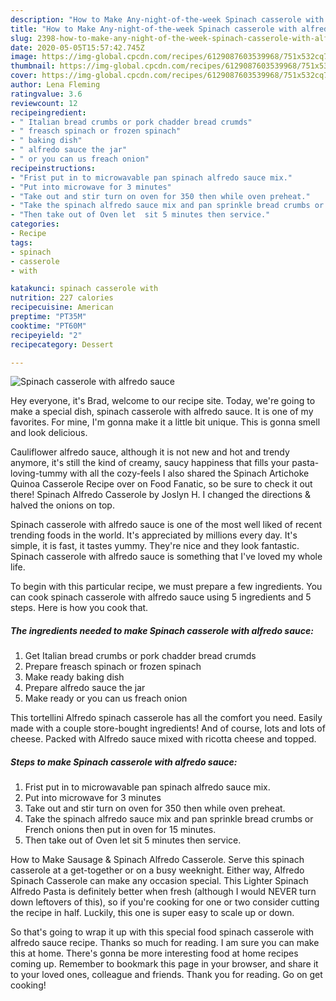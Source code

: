 ```yaml
---
description: "How to Make Any-night-of-the-week Spinach casserole with alfredo sauce"
title: "How to Make Any-night-of-the-week Spinach casserole with alfredo sauce"
slug: 2398-how-to-make-any-night-of-the-week-spinach-casserole-with-alfredo-sauce
date: 2020-05-05T15:57:42.745Z
image: https://img-global.cpcdn.com/recipes/6129087603539968/751x532cq70/spinach-casserole-with-alfredo-sauce-recipe-main-photo.jpg
thumbnail: https://img-global.cpcdn.com/recipes/6129087603539968/751x532cq70/spinach-casserole-with-alfredo-sauce-recipe-main-photo.jpg
cover: https://img-global.cpcdn.com/recipes/6129087603539968/751x532cq70/spinach-casserole-with-alfredo-sauce-recipe-main-photo.jpg
author: Lena Fleming
ratingvalue: 3.6
reviewcount: 12
recipeingredient:
- " Italian bread crumbs or pork chadder bread crumds"
- " freasch spinach or frozen spinach"
- " baking dish"
- " alfredo sauce the jar"
- " or you can us freach onion"
recipeinstructions:
- "Frist put in to microwavable pan spinach alfredo sauce mix."
- "Put into microwave for 3 minutes"
- "Take out and stir turn on oven for 350 then while oven preheat."
- "Take the spinach alfredo sauce mix and pan sprinkle bread crumbs or French onions then put in oven for 15 minutes."
- "Then take out of Oven let  sit 5 minutes then service."
categories:
- Recipe
tags:
- spinach
- casserole
- with

katakunci: spinach casserole with 
nutrition: 227 calories
recipecuisine: American
preptime: "PT35M"
cooktime: "PT60M"
recipeyield: "2"
recipecategory: Dessert

---
```



![Spinach casserole with alfredo sauce](https://img-global.cpcdn.com/recipes/6129087603539968/751x532cq70/spinach-casserole-with-alfredo-sauce-recipe-main-photo.jpg)

Hey everyone, it's Brad, welcome to our recipe site. Today, we're going to make a special dish, spinach casserole with alfredo sauce. It is one of my favorites. For mine, I'm gonna make it a little bit unique. This is gonna smell and look delicious.

Cauliflower alfredo sauce, although it is not new and hot and trendy anymore, it&#39;s still the kind of creamy, saucy happiness that fills your pasta-loving-tummy with all the cozy-feels I also shared the Spinach Artichoke Quinoa Casserole Recipe over on Food Fanatic, so be sure to check it out there! Spinach Alfredo Casserole by Joslyn H. I changed the directions &amp; halved the onions on top.

Spinach casserole with alfredo sauce is one of the most well liked of recent trending foods in the world. It's appreciated by millions every day. It's simple, it is fast, it tastes yummy. They're nice and they look fantastic. Spinach casserole with alfredo sauce is something that I've loved my whole life.


To begin with this particular recipe, we must prepare a few ingredients. You can cook spinach casserole with alfredo sauce using 5 ingredients and 5 steps. Here is how you cook that.

<!--inarticleads1-->

##### The ingredients needed to make Spinach casserole with alfredo sauce:

1. Get  Italian bread crumbs or pork chadder bread crumds
1. Prepare  freasch spinach or frozen spinach
1. Make ready  baking dish
1. Prepare  alfredo sauce the jar
1. Make ready  or you can us freach onion


This tortellini Alfredo spinach casserole has all the comfort you need. Easily made with a couple store-bought ingredients! And of course, lots and lots of cheese. Packed with Alfredo sauce mixed with ricotta cheese and topped. 

<!--inarticleads2-->

##### Steps to make Spinach casserole with alfredo sauce:

1. Frist put in to microwavable pan spinach alfredo sauce mix.
1. Put into microwave for 3 minutes
1. Take out and stir turn on oven for 350 then while oven preheat.
1. Take the spinach alfredo sauce mix and pan sprinkle bread crumbs or French onions then put in oven for 15 minutes.
1. Then take out of Oven let  sit 5 minutes then service.


How to Make Sausage &amp; Spinach Alfredo Casserole. Serve this spinach casserole at a get-together or on a busy weeknight. Either way, Alfredo Spinach Casserole can make any occasion special. This Lighter Spinach Alfredo Pasta is definitely better when fresh (although I would NEVER turn down leftovers of this), so if you&#39;re cooking for one or two consider cutting the recipe in half. Luckily, this one is super easy to scale up or down. 

So that's going to wrap it up with this special food spinach casserole with alfredo sauce recipe. Thanks so much for reading. I am sure you can make this at home. There's gonna be more interesting food at home recipes coming up. Remember to bookmark this page in your browser, and share it to your loved ones, colleague and friends. Thank you for reading. Go on get cooking!
